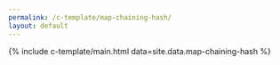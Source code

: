 ```yaml
---
permalink: /c-template/map-chaining-hash/
layout: default
---
```


{% include c-template/main.html data=site.data.map-chaining-hash %}

